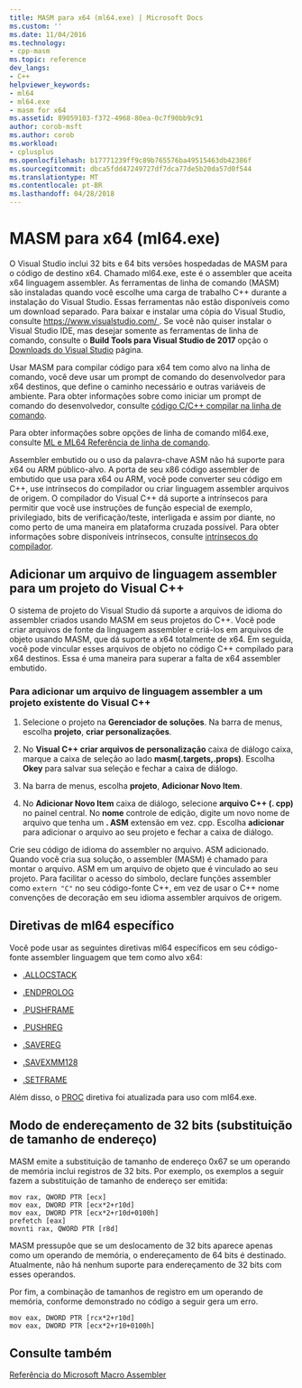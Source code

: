 ```yaml
---
title: MASM para x64 (ml64.exe) | Microsoft Docs
ms.custom: ''
ms.date: 11/04/2016
ms.technology:
- cpp-masm
ms.topic: reference
dev_langs:
- C++
helpviewer_keywords:
- ml64
- ml64.exe
- masm for x64
ms.assetid: 89059103-f372-4968-80ea-0c7f90bb9c91
author: corob-msft
ms.author: corob
ms.workload:
- cplusplus
ms.openlocfilehash: b17771239ff9c89b765576ba49515463db42386f
ms.sourcegitcommit: dbca5fdd47249727df7dca77de5b20da57d0f544
ms.translationtype: MT
ms.contentlocale: pt-BR
ms.lasthandoff: 04/28/2018
---
```

# <a name="masm-for-x64-ml64exe"></a>MASM para x64 (ml64.exe)

O Visual Studio inclui 32 bits e 64 bits versões hospedadas de MASM para o código de destino x64. Chamado ml64.exe, este é o assembler que aceita x64 linguagem assembler. As ferramentas de linha de comando (MASM) são instaladas quando você escolhe uma carga de trabalho C++ durante a instalação do Visual Studio. Essas ferramentas não estão disponíveis como um download separado. Para baixar e instalar uma cópia do Visual Studio, consulte [ https://www.visualstudio.com/ ](https://www.visualstudio.com/). Se você não quiser instalar o Visual Studio IDE, mas desejar somente as ferramentas de linha de comando, consulte o **Build Tools para Visual Studio de 2017** opção o [Downloads do Visual Studio](https://www.visualstudio.com/downloads/) página.

Usar MASM para compilar código para x64 tem como alvo na linha de comando, você deve usar um prompt de comando do desenvolvedor para x64 destinos, que define o caminho necessário e outras variáveis de ambiente. Para obter informações sobre como iniciar um prompt de comando do desenvolvedor, consulte [código C/C++ compilar na linha de comando](../../build/building-on-the-command-line.md).

Para obter informações sobre opções de linha de comando ml64.exe, consulte [ML e ML64 Referência de linha de comando](../../assembler/masm/ml-and-ml64-command-line-reference.md).  
  
Assembler embutido ou o uso da palavra-chave ASM não há suporte para x64 ou ARM público-alvo. A porta de seu x86 código assembler de embutido que usa para x64 ou ARM, você pode converter seu código em C++, use intrínsecos do compilador ou criar linguagem assembler arquivos de origem. O compilador do Visual C++ dá suporte a intrínsecos para permitir que você use instruções de função especial de exemplo, privilegiado, bits de verificação/teste, interligada e assim por diante, no como perto de uma maneira em plataforma cruzada possível. Para obter informações sobre disponíveis intrínsecos, consulte [intrínsecos do compilador](../../intrinsics/compiler-intrinsics.md).  

## <a name="add-an-assembler-language-file-to-a-visual-c-project"></a>Adicionar um arquivo de linguagem assembler para um projeto do Visual C++  
  
O sistema de projeto do Visual Studio dá suporte a arquivos de idioma do assembler criados usando MASM em seus projetos do C++. Você pode criar arquivos de fonte da linguagem assembler e criá-los em arquivos de objeto usando MASM, que dá suporte a x64 totalmente de x64. Em seguida, você pode vincular esses arquivos de objeto no código C++ compilado para x64 destinos. Essa é uma maneira para superar a falta de x64 assembler embutido.  

### <a name="to-add-an-assembler-language-file-to-an-existing-visual-c-project"></a>Para adicionar um arquivo de linguagem assembler a um projeto existente do Visual C++

1. Selecione o projeto na **Gerenciador de soluções**. Na barra de menus, escolha **projeto**, **criar personalizações**.

1. No **Visual C++ criar arquivos de personalização** caixa de diálogo caixa, marque a caixa de seleção ao lado **masm(.targets,.props)**. Escolha **Okey** para salvar sua seleção e fechar a caixa de diálogo.

1. Na barra de menus, escolha **projeto**, **Adicionar Novo Item**. 

1. No **Adicionar Novo Item** caixa de diálogo, selecione **arquivo C++ (. cpp)** no painel central. No **nome** controle de edição, digite um novo nome de arquivo que tenha um **. ASM** extensão em vez. cpp. Escolha **adicionar** para adicionar o arquivo ao seu projeto e fechar a caixa de diálogo.

Crie seu código de idioma do assembler no arquivo. ASM adicionado. Quando você cria sua solução, o assembler (MASM) é chamado para montar o arquivo. ASM em um arquivo de objeto que é vinculado ao seu projeto. Para facilitar o acesso do símbolo, declare funções assembler como `extern "C"` no seu código-fonte C++, em vez de usar o C++ nome convenções de decoração em seu idioma assembler arquivos de origem.
  
## <a name="ml64-specific-directives"></a>Diretivas de ml64 específico  

Você pode usar as seguintes diretivas ml64 específicos em seu código-fonte assembler linguagem que tem como alvo x64:  
  
-   [.ALLOCSTACK](../../assembler/masm/dot-allocstack.md)  
  
-   [.ENDPROLOG](../../assembler/masm/dot-endprolog.md)  
  
-   [.PUSHFRAME](../../assembler/masm/dot-pushframe.md)  
  
-   [.PUSHREG](../../assembler/masm/dot-pushreg.md)  
  
-   [.SAVEREG](../../assembler/masm/dot-savereg.md)  
  
-   [.SAVEXMM128](../../assembler/masm/dot-savexmm128.md)  
  
-   [.SETFRAME](../../assembler/masm/dot-setframe.md)  
  
Além disso, o [PROC](../../assembler/masm/proc.md) diretiva foi atualizada para uso com ml64.exe.  
  
## <a name="32-bit-address-mode-address-size-override"></a>Modo de endereçamento de 32 bits (substituição de tamanho de endereço)  

MASM emite a substituição de tamanho de endereço 0x67 se um operando de memória inclui registros de 32 bits. Por exemplo, os exemplos a seguir fazem a substituição de tamanho de endereço ser emitida:  
  
```MASM  
mov rax, QWORD PTR [ecx]  
mov eax, DWORD PTR [ecx*2+r10d]  
mov eax, DWORD PTR [ecx*2+r10d+0100h]  
prefetch [eax]  
movnti rax, QWORD PTR [r8d]  
```  
  
MASM pressupõe que se um deslocamento de 32 bits aparece apenas como um operando de memória, o endereçamento de 64 bits é destinado. Atualmente, não há nenhum suporte para endereçamento de 32 bits com esses operandos.  
  
Por fim, a combinação de tamanhos de registro em um operando de memória, conforme demonstrado no código a seguir gera um erro.  
  
```MASM  
mov eax, DWORD PTR [rcx*2+r10d]  
mov eax, DWORD PTR [ecx*2+r10+0100h]  
```  
  
## <a name="see-also"></a>Consulte também  

[Referência do Microsoft Macro Assembler](../../assembler/masm/microsoft-macro-assembler-reference.md)